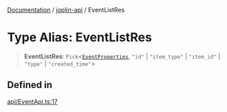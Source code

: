 [Documentation](../../packages.md) / [joplin-api](../index.md) / EventListRes

# Type Alias: EventListRes

> **EventListRes**: `Pick`\<[`EventProperties`](../interfaces/EventProperties.md), `"id"` \| `"item_type"` \| `"item_id"` \| `"type"` \| `"created_time"`\>

## Defined in

[api/EventApi.ts:17](https://github.com/rxliuli/joplin-utils/blob/a3a4c55f9104da0aa8b36da1259d082b810b3d68/packages/joplin-api/src/api/EventApi.ts#L17)
